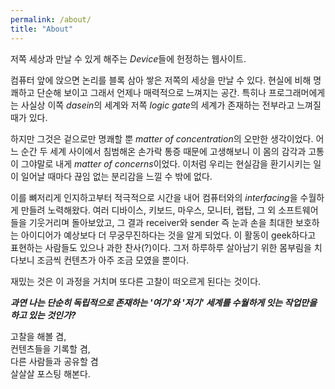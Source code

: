 ```yaml
---
permalink: /about/
title: "About"
---
```


저쪽 세상과 만날 수 있게 해주는 *Device*들에 헌정하는 웹사이트.

컴퓨터 앞에 앉으면 논리를 블록 삼아 쌓은 저쪽의 세상을 만날 수 있다. 현실에 비해 명쾌하고 단순해 보이고 그래서 언제나 매력적으로 느껴지는 공간. 특히나 프로그래머에게는 사실상 이쪽 *dasein*의 세계와 저쪽 *logic gate*의 세계가 존재하는 전부라고 느껴질 때가 있다.

하지만 그것은 겉으로만 명쾌할 뿐 *matter of concentration*의 오만한 생각이었다. 어느 순간 두 세계 사이에서 침범해온 손가락 통증 때문에 고생해보니 이 몸의 감각과 고통이 그야말로 내게 *matter of concerns*이었다. 이처럼 우리는 현실감을 환기시키는 일이 일어날 때마다 끊임 없는 분리감을 느낄 수 밖에 없다.

이를 뼈저리게 인지하고부터 적극적으로 시간을 내어 컴퓨터와의 *interfacing*을 수월하게 만들려 노력해왔다. 여러 디바이스, 키보드,  마우스, 모니터, 랩탑, 그 외 소프트웨어들을 기웃거리며 돌아보았고, 그 결과 receiver와 sender 즉 눈과 손을 최대한 보호하는 아이디어가 예상보다 더 무궁무진하다는 것을 알게 되었다. 이 활동이 geek하다고 표현하는 사람들도 있으나 과한 찬사(?)이다. 그저 하루하루 살아남기 위한 몸부림을 치다보니 조금씩 컨텐츠가 아주 조금 모였을 뿐이다.

재밌는 것은 이 과정을 거치며 또다른 고찰이 떠오르게 된다는 것이다. 

***과연 나는 단순히 독립적으로 존재하는 '여기'와 '저기' 세계를 수월하게 잇는 작업만을 하고 있는 것인가?***

고찰을 해볼 겸,  
컨텐츠들을 기록할 겸,  
다른 사람들과 공유할 겸   
살살살 포스팅 해본다.



